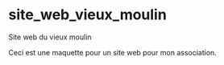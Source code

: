 # site_web_vieux_moulin
Site web du vieux moulin

Ceci est une maquette pour un site web pour mon association.
